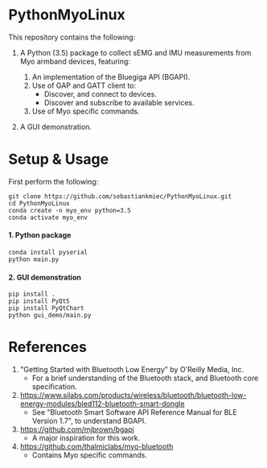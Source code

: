# PythonMyoLinux
This repository contains the following:
1. A Python (3.5) package to collect sEMG and IMU measurements from Myo armband devices, featuring:
   1. An implementation of the Bluegiga API (BGAPI).
   2. Use of GAP and GATT client to:
      * Discover, and connect to devices.
      * Discover and subscribe to available services.
   3. Use of Myo specific commands.
  
2. A GUI demonstration.

# Setup & Usage
First perform the following:
```
git clone https://github.com/sebastiankmiec/PythonMyoLinux.git
cd PythonMyoLinux
conda create -n myo_env python=3.5
conda activate myo_env
```

#### 1. Python package
```
conda install pyserial
python main.py
```

#### 2. GUI demonstration
```
pip install .
pip install PyQt5
pip install PyQtChart
python gui_demo/main.py
```

# References
1. "Getting Started with Bluetooth Low Energy" by O'Reilly Media, Inc.
   * For a brief understanding of the Bluetooth stack, and Bluetooth core specification.
2. https://www.silabs.com/products/wireless/bluetooth/bluetooth-low-energy-modules/bled112-bluetooth-smart-dongle
   * See "Bluetooth Smart Software API Reference Manual for BLE Version 1.7", to understand BGAPI.
3. https://github.com/mjbrown/bgapi 
   * A major inspiration for this work.
3. https://github.com/thalmiclabs/myo-bluetooth
   * Contains Myo specific commands.
